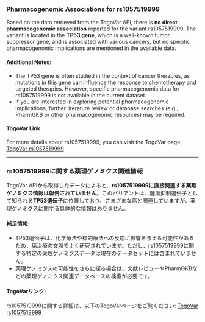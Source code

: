 ### Pharmacogenomic Associations for rs1057519999

Based on the data retrieved from the TogoVar API, there is **no direct pharmacogenomic association** reported for the variant rs1057519999. The variant is located in the **TP53 gene**, which is a well-known tumor suppressor gene, and is associated with various cancers, but no specific pharmacogenomic implications are mentioned in the available data.

#### Additional Notes:
- The TP53 gene is often studied in the context of cancer therapies, as mutations in this gene can influence the response to chemotherapy and targeted therapies. However, specific pharmacogenomic data for rs1057519999 is not available in the current dataset.
- If you are interested in exploring potential pharmacogenomic implications, further literature review or database searches (e.g., PharmGKB or other pharmacogenomic resources) may be required.

#### TogoVar Link:
For more details about rs1057519999, you can visit the TogoVar page: [TogoVar rs1057519999](https://togovar.org)

---

### rs1057519999に関する薬理ゲノミクス関連情報

TogoVar APIから取得したデータによると、**rs1057519999に直接関連する薬理ゲノミクス情報は報告されていません**。このバリアントは、腫瘍抑制遺伝子として知られる**TP53遺伝子**に位置しており、さまざまな癌と関連していますが、薬理ゲノミクスに関する具体的な情報はありません。

#### 補足情報:
- TP53遺伝子は、化学療法や標的療法への反応に影響を与える可能性があるため、癌治療の文脈でよく研究されています。ただし、rs1057519999に関する特定の薬理ゲノミクスデータは現在のデータセットには含まれていません。
- 薬理ゲノミクスの可能性をさらに探る場合は、文献レビューやPharmGKBなどの薬理ゲノミクス関連データベースの検索が必要です。

#### TogoVarリンク:
rs1057519999に関する詳細は、以下のTogoVarページをご覧ください: [TogoVar rs1057519999](https://togovar.org)